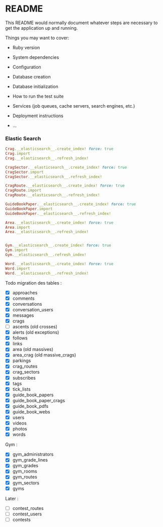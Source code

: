 # README

This README would normally document whatever steps are necessary to get the
application up and running.

Things you may want to cover:

* Ruby version

* System dependencies

* Configuration

* Database creation

* Database initialization

* How to run the test suite

* Services (job queues, cache servers, search engines, etc.)

* Deployment instructions

* ...

### Elastic Search
```ruby
Crag.__elasticsearch__.create_index! force: true
Crag.import
Crag.__elasticsearch__.refresh_index!

CragSector.__elasticsearch__.create_index! force: true
CragSector.import
CragSector.__elasticsearch__.refresh_index!

CragRoute.__elasticsearch__.create_index! force: true
CragRoute.import
CragRoute.__elasticsearch__.refresh_index!

GuideBookPaper.__elasticsearch__.create_index! force: true
GuideBookPaper.import
GuideBookPaper.__elasticsearch__.refresh_index!

Area.__elasticsearch__.create_index! force: true
Area.import
Area.__elasticsearch__.refresh_index!


Gym.__elasticsearch__.create_index! force: true
Gym.import
Gym.__elasticsearch__.refresh_index!

Word.__elasticsearch__.create_index! force: true
Word.import
Word.__elasticsearch__.refresh_index!
```

Todo migration des tables :
- [x] approaches
- [x] comments
- [x] conversations
- [X] conversation_users
- [X] messages
- [x] crags
- [ ] ascents (old crosses)
- [x] alerts (old exceptions)
- [x] follows
- [x] links
- [x] area (old massives)
- [x] area_crag (old massive_crags)
- [x] parkings
- [x] crag_routes
- [x] crag_sectors
- [x] subscribes
- [x] tags
- [x] tick_lists
- [x] guide_book_papers
- [x] guide_book_paper_crags
- [x] guide_book_pdfs
- [x] guide_book_webs
- [x] users
- [x] videos
- [x] photos
- [x] words

Gym :
- [x] gym_administrators
- [x] gym_grade_lines
- [x] gym_grades
- [x] gym_rooms
- [x] gym_routes
- [x] gym_sectors
- [x] gyms

Later :
- [ ] contest_routes
- [ ] contest_users
- [ ] contests
